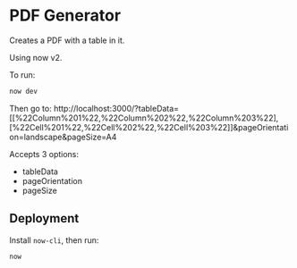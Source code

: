 # PDF Generator

Creates a PDF with a table in it.

Using now v2.

To run:

```sh
now dev
```

Then go to:
http://localhost:3000/?tableData=[[%22Column%201%22,%22Column%202%22,%22Column%203%22],[%22Cell%201%22,%22Cell%202%22,%22Cell%203%22]]&pageOrientation=landscape&pageSize=A4

Accepts 3 options:

- tableData
- pageOrientation
- pageSize

## Deployment

Install `now-cli`, then run:

```sh
now
```